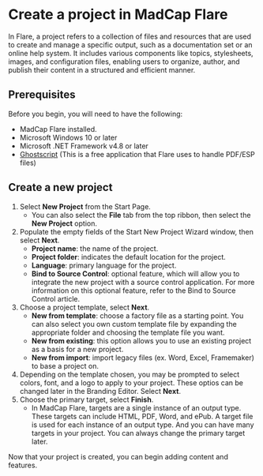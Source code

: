# Create a project in MadCap Flare
In Flare, a project refers to a collection of files and resources that are used to create and manage a specific output, such as a documentation set or an online help system. It includes various components like topics, stylesheets, images, and configuration files, enabling users to organize, author, and publish their content in a structured and efficient manner.

## Prerequisites
Before you begin, you will need to have the following:

- MadCap Flare installed.
- Microsoft Windows 10 or later
- Microsoft .NET Framework v4.8 or later
- [Ghostscript](https://www.madcapsoftware.com/downloads/ghostscript64.aspx) (This is a free application that Flare uses to handle PDF/ESP files)

## Create a new project
1. Select **New Project** from the Start Page.
   - You can also select the **File** tab from the top ribbon, then select the **New Project** option.
2. Populate the empty fields of the Start New Project Wizard window, then select **Next**.
   - **Project name**: the name of the project.
   - **Project folder**: indicates the default location for the project.
   - **Language**: primary language for the project.
   - **Bind to Source Control**: optional feature, which will allow you to integrate the new project with a source control application. For more information on this optional feature, refer to the Bind to Source Control article.
3. Choose a project template, select **Next**.
   - **New from template**: choose a factory file as a starting point. You can also select you own custom template file by expanding the appropriate folder and choosing the template file you want.
   - **New from existing**: this option allows you to use an existing project as a basis for a new project.
   - **New from import**: import legacy files (ex. Word, Excel, Framemaker) to base a project on.
4. Depending on the template chosen, you may be prompted to select colors, font, and a logo to apply to your project. These optios can be changed later in the Branding Editor. Select **Next**.
5. Choose the primary target, select **Finish**.
   - In MadCap Flare, targets are a single instance of an output type. These targets can include HTML, PDF, Word, and ePub. A target file is used for each instance of an output type. And you can have many targets in your project. You can always change the primary target later.

Now that your project is created, you can begin adding content and features. 

